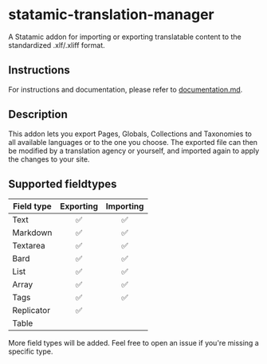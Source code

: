 # statamic-translation-manager
A Statamic addon for importing or exporting translatable content to the standardized .xlf/.xliff format.

## Instructions
For instructions and documentation, please refer to [documentation.md](DOCUMENTATION.md).

## Description
This addon lets you export Pages, Globals, Collections and Taxonomies to all available languages or to the one you choose. 
The exported file can then be modified by a translation agency or yourself, and imported again to apply the changes to your site.

## Supported fieldtypes
| Field type    | Exporting  | Importing  |
| ------------- |:----------:|:----------:
| Text          | ✅         | ✅         |
| Markdown      | ✅         | ✅         |
| Textarea      | ✅         | ✅         |
| Bard          | ✅         | ✅         |
| List          | ✅         | ✅         |
| Array         | ✅         | ✅         |
| Tags          | ✅         | ✅         |
| Replicator    | ✅         |            |
| Table         |            |            |

More field types will be added. Feel free to open an issue if you're missing a specific type.